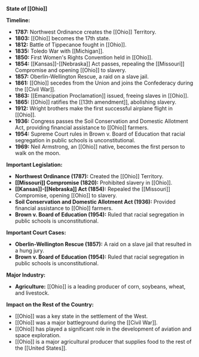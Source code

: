 **State of [[Ohio]]**

**Timeline:**

* **1787:** Northwest Ordinance creates the [[Ohio]] Territory.
* **1803:** [[Ohio]] becomes the 17th state.
* **1812:** Battle of Tippecanoe fought in [[Ohio]].
* **1835:** Toledo War with [[Michigan]].
* **1850:** First Women's Rights Convention held in [[Ohio]].
* **1854:** [[Kansas]]-[[Nebraska]] Act passes, repealing the [[Missouri]] Compromise and opening [[Ohio]] to slavery.
* **1857:** Oberlin-Wellington Rescue, a raid on a slave jail.
* **1861:** [[Ohio]] secedes from the Union and joins the Confederacy during the [[Civil War]].
* **1863:** [[Emancipation Proclamation]] issued, freeing slaves in [[Ohio]].
* **1865:** [[Ohio]] ratifies the [[13th amendment]], abolishing slavery.
* **1912:** Wright brothers make the first successful airplane flight in [[Ohio]].
* **1936:** Congress passes the Soil Conservation and Domestic Allotment Act, providing financial assistance to [[Ohio]] farmers.
* **1954:** Supreme Court rules in Brown v. Board of Education that racial segregation in public schools is unconstitutional.
* **1969:** Neil Armstrong, an [[Ohio]] native, becomes the first person to walk on the moon.

**Important Legislation:**

* **Northwest Ordinance (1787):** Created the [[Ohio]] Territory.
* **[[Missouri]] Compromise (1820):** Prohibited slavery in [[Ohio]].
* **[[Kansas]]-[[Nebraska]] Act (1854):** Repealed the [[Missouri]] Compromise, opening [[Ohio]] to slavery.
* **Soil Conservation and Domestic Allotment Act (1936):** Provided financial assistance to [[Ohio]] farmers.
* **Brown v. Board of Education (1954):** Ruled that racial segregation in public schools is unconstitutional.

**Important Court Cases:**

* **Oberlin-Wellington Rescue (1857):** A raid on a slave jail that resulted in a hung jury.
* **Brown v. Board of Education (1954):** Ruled that racial segregation in public schools is unconstitutional.

**Major Industry:**

* **Agriculture:** [[Ohio]] is a leading producer of corn, soybeans, wheat, and livestock.

**Impact on the Rest of the Country:**

* [[Ohio]] was a key state in the settlement of the West.
* [[Ohio]] was a major battleground during the [[Civil War]].
* [[Ohio]] has played a significant role in the development of aviation and space exploration.
* [[Ohio]] is a major agricultural producer that supplies food to the rest of the [[United States]].